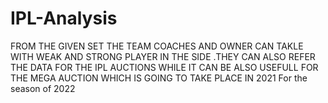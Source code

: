 # IPL-Analysis
FROM THE GIVEN SET THE TEAM COACHES AND OWNER CAN TAKLE WITH WEAK AND STRONG PLAYER IN THE SIDE .THEY CAN ALSO REFER THE DATA FOR THE IPL AUCTIONS WHILE IT CAN BE ALSO USEFULL FOR THE MEGA AUCTION WHICH IS GOING TO TAKE PLACE IN 2021 For the season of 2022
